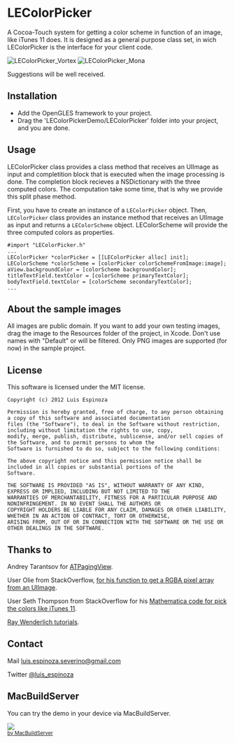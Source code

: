 LEColorPicker
=============

A Cocoa-Touch system for getting a color scheme in function of an image, like iTunes 11 does. It is designed as a general purpose class set, in wich  LEColorPicker is the interface for your client code.

![LEColorPicker_Vortex](https://raw.github.com/luisespinoza/LEColorPicker/master/Screenshot_Vortex.png)
![LEColorPicker_Mona](https://raw.github.com/luisespinoza/LEColorPicker/master/Screenshot_Mona.png)


Suggestions will be well received.

## Installation

* Add the OpenGLES framework to your project.
* Drag the 'LEColorPickerDemo/LEColorPicker' folder into your project, and you are done.

## Usage
LEColorPicker class provides a class method that receives an UIImage as input and completition block that is executed when the image processing is done. The completion block recieves a NSDictionary with the three computed colors. The computation take some time, that is why we provide this split phase method.

First, you have to create an instance of a `LEColorPicker` object. Then, `LEColorPicker` class provides an instance method that receives an UIImage as input and returns a `LEColorScheme` object. LEColorScheme will provide the three computed colors as properties.

    #import "LEColorPicker.h"
    ...
    LEColorPicker *colorPicker = [[LEColorPicker alloc] init];
    LEColorScheme *colorScheme = [colorPicker colorSchemeFromImage:image];
    aView.backgroundColor = [colorScheme backgroundColor];
    titleTextField.textColor = [colorScheme primaryTextColor];
    bodyTextField.textColor = [colorScheme secondaryTextColor];
	...
	
## About the sample images
All images are public domain. If you want to add your own testing images, drag the image to the Resources folder of the project, in Xcode. Don't use names with "Default" or will be filtered. Only PNG images are supported (for now) in the sample project.

## License

This software is licensed under the MIT license.

	Copyright (c) 2012 Luis Espinoza

	Permission is hereby granted, free of charge, to any person obtaining a copy of this software and associated documentation
	files (the "Software"), to deal in the Software without restriction, including without limitation the rights to use, copy, 
	modify, merge, publish, distribute, sublicense, and/or sell copies of the Software, and to permit persons to whom the 
	Software is furnished to do so, subject to the following conditions:

	The above copyright notice and this permission notice shall be included in all copies or substantial portions of the 
	Software.

	THE SOFTWARE IS PROVIDED "AS IS", WITHOUT WARRANTY OF ANY KIND, EXPRESS OR IMPLIED, INCLUDING BUT NOT LIMITED TO THE 
	WARRANTIES OF MERCHANTABILITY, FITNESS FOR A PARTICULAR PURPOSE AND NONINFRINGEMENT. IN NO EVENT SHALL THE AUTHORS OR 
	COPYRIGHT HOLDERS BE LIABLE FOR ANY CLAIM, DAMAGES OR OTHER LIABILITY, WHETHER IN AN ACTION OF CONTRACT, TORT OR OTHERWISE, 
	ARISING FROM, OUT OF OR IN CONNECTION WITH THE SOFTWARE OR THE USE OR OTHER DEALINGS IN THE SOFTWARE.	

## Thanks to
Andrey Tarantsov for [ATPagingView](https://github.com/andreyvit/SoloComponents-iOS).

User Olie from StackOverflow, [for his function to get a RGBA pixel array from an UIImage](http://goo.gl/PEUhq).

User Seth Thompson from StackOverflow for his [Mathematica code for pick the colors like iTunes 11](http://goo.gl/sJ2DH).

[Ray Wenderlich tutorials](http://www.raywenderlich.com).

## Contact
Mail [luis.espinoza.severino@gmail.com](mailto:luis.espinoza.severino@gmail.com)

Twitter [@luis_espinoza](https://twitter.com/luis_espinoza)

## MacBuildServer
You can try the demo in your device via MacBuildServer.

<!-- MacBuildServer Install Button -->
<div class="macbuildserver-block">
    <a class="macbuildserver-button" href="http://macbuildserver.com/project/github/build/?xcode_project=LEColorPickerDemo.xcodeproj&amp;target=LEColorPickerDemo&amp;repo_url=git%3A%2F%2Fgithub.com%2Fluisespinoza%2FLEColorPicker.git&amp;build_conf=Release" target="_blank"><img src="http://com.macbuildserver.github.s3-website-us-east-1.amazonaws.com/button_up.png"/></a><br/><sup><a href="http://macbuildserver.com/github/opensource/" target="_blank">by MacBuildServer</a></sup>
</div>
<!-- MacBuildServer Install Button -->
